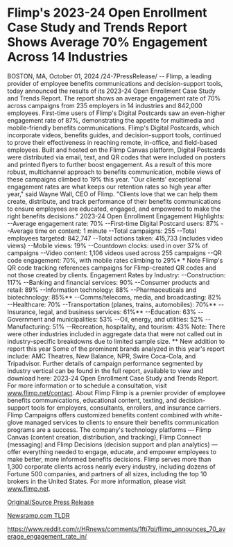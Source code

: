 # Flimp's 2023-24 Open Enrollment Case Study and Trends Report Shows Average 70% Engagement Across 14 Industries

BOSTON, MA, October 01, 2024 /24-7PressRelease/ -- Flimp, a leading provider of employee benefits communications and decision-support tools, today announced the results of its 2023-24 Open Enrollment Case Study and Trends Report. The report shows an average engagement rate of 70% across campaigns from 235 employers in 14 industries and 842,000 employees. First-time users of Flimp's Digital Postcards saw an even-higher engagement rate of 87%, demonstrating the appetite for multimedia and mobile-friendly benefits communications.  Flimp's Digital Postcards, which incorporate videos, benefits guides, and decision-support tools, continued to prove their effectiveness in reaching remote, in-office, and field-based employees. Built and hosted on the Flimp Canvas platform, Digital Postcards were distributed via email, text, and QR codes that were included on posters and printed flyers to further boost engagement. As a result of this more robust, multichannel approach to benefits communication, mobile views of these campaigns climbed to 19% this year.  "Our clients' exceptional engagement rates are what keeps our retention rates so high year after year," said Wayne Wall, CEO of Flimp. "Clients love that we can help them create, distribute, and track performance of their benefits communications to ensure employees are educated, engaged, and empowered to make the right benefits decisions."   2023-24 Open Enrollment Engagement Highlights: --Average engagement rate: 70% --First-time Digital Postcard users: 87% --Average time on content: 1 minute --Total campaigns: 255 --Total employees targeted: 842,747 --Total actions taken: 415,733 (includes video views) --Mobile views: 19% --Countdown clocks: used in over 37% of campaigns --Video content: 1,106 videos used across 255 campaigns --QR code engagement: 70%, with mobile rates climbing to 29%*  * Note Flimp's QR code tracking references campaigns for Flimp-created QR codes and not those created by clients.  Engagement Rates by Industry: --Construction: 117% --Banking and financial services: 90% --Consumer products and retail: 89% --Information technology: 88% --Pharmaceuticals and biotechnology: 85%**  --Comms/telecoms, media, and broadcasting: 82% --Healthcare: 70% --Transportation (planes, trains, automobiles): 70%**  --Insurance, legal, and business services: 61%** --Education: 63% --Government and municipalities: 53% --Oil, energy, and utilities: 52% --Manufacturing: 51% --Recreation, hospitality, and tourism: 43%  Note: There were other industries included in aggregate data that were not called out in industry-specific breakdowns due to limited sample size.  ** New addition to report this year  Some of the prominent brands analyzed in this year's report include: AMC Theatres, New Balance, NPR, Swire Coca-Cola, and Tripadvisor. Further details of campaign performance segmented by industry vertical can be found in the full report, available to view and download here: 2023-24 Open Enrollment Case Study and Trends Report.   For more information or to schedule a consultation, visit www.flimp.net/contact.  About Flimp Flimp is a premier provider of employee benefits communications, educational content, texting, and decision-support tools for employers, consultants, enrollers, and insurance carriers. Flimp Campaigns offers customized benefits content combined with white-glove managed services to clients to ensure their benefits communication programs are a success. The company's technology platforms — Flimp Canvas (content creation, distribution, and tracking), Flimp Connect (messaging) and Flimp Decisions (decision support and plan analytics) — offer everything needed to engage, educate, and empower employees to make better, more informed benefits decisions. Flimp serves more than 1,300 corporate clients across nearly every industry, including dozens of Fortune 500 companies, and partners of all sizes, including the top 10 brokers in the United States. For more information, please visit www.flimp.net. 

[Original/Source Press Release](https://www.24-7pressrelease.com/press-release/514827/flimps-2023-24-open-enrollment-case-study-and-trends-report-shows-average-70-engagement-across-14-industries)
                    

[Newsramp.com TLDR](None) 

https://www.reddit.com/r/HRnews/comments/1fti7qj/flimp_announces_70_average_engagement_rate_in/